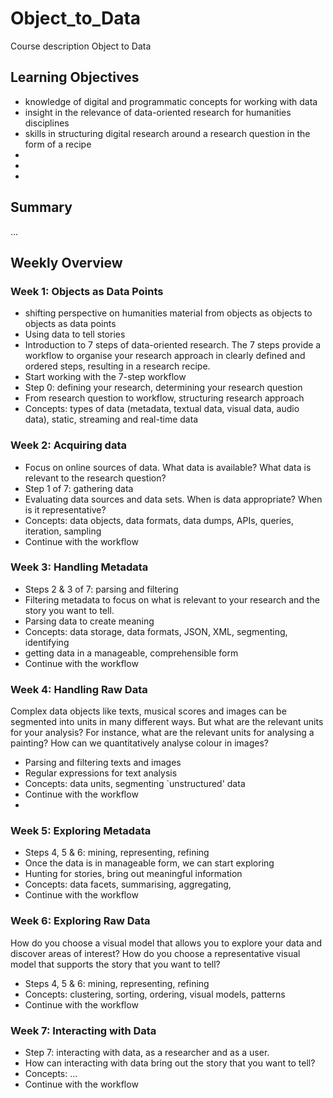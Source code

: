 Object_to_Data
==============

Course description Object to Data

## Learning Objectives

- knowledge of digital and programmatic concepts for working with data
- insight in the relevance of data-oriented research for humanities disciplines
- skills in structuring digital research around a research question in the form of a recipe
-
-
-

## Summary

...

## Weekly Overview

### Week 1: Objects as Data Points

- shifting perspective on humanities material from objects as objects to objects as data points
- Using data to tell stories
- Introduction to 7 steps of data-oriented research. The 7 steps provide a workflow to organise your research approach in clearly defined and ordered steps, resulting in a research recipe.
- Start working with the 7-step workflow
- Step 0: defining your research, determining your research question
- From research question to workflow, structuring research approach
- Concepts: types of data (metadata, textual data, visual data, audio data), static, streaming and real-time data

### Week 2: Acquiring data

- Focus on online sources of data. What data is available? What data is relevant to the research question?
- Step 1 of 7: gathering data
- Evaluating data sources and data sets. When is data appropriate? When is it representative?
- Concepts: data objects, data formats, data dumps, APIs, queries, iteration, sampling
- Continue with the workflow

### Week 3: Handling Metadata

- Steps 2 & 3 of 7: parsing and filtering
- Filtering metadata to focus on what is relevant to your research and the story you want to tell.
- Parsing data to create meaning
- Concepts: data storage, data formats, JSON, XML, segmenting, identifying
- getting data in a manageable, comprehensible form
- Continue with the workflow

### Week 4: Handling Raw Data

Complex data objects like texts, musical scores and images can be segmented into units in many different ways. But what are the relevant units for your analysis? For instance, what are the relevant units for analysing a painting? How can we quantitatively analyse colour in images?

- Parsing and filtering texts and images
- Regular expressions for text analysis
- Concepts: data units, segmenting `unstructured' data
- Continue with the workflow
- 

### Week 5: Exploring Metadata

- Steps 4, 5 & 6: mining, representing, refining
- Once the data is in manageable form, we can start exploring
- Hunting for stories, bring out meaningful information 
- Concepts: data facets, summarising, aggregating, 
- Continue with the workflow

### Week 6: Exploring Raw Data

How do you choose a visual model that allows you to explore your data and discover areas of interest? How do you choose a representative visual model that supports the story that you want to tell?

- Steps 4, 5 & 6: mining, representing, refining
- Concepts: clustering, sorting, ordering, visual models, patterns
- Continue with the workflow

### Week 7: Interacting with Data

- Step 7: interacting with data, as a researcher and as a user.
- How can interacting with data bring out the story that you want to tell?
- Concepts: ...
- Continue with the workflow


